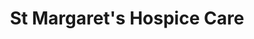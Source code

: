 ---
title: "St Margaret's Hospice Care"
url: /ilminster/st-margarets-hospice-care/
shop: charity
---
